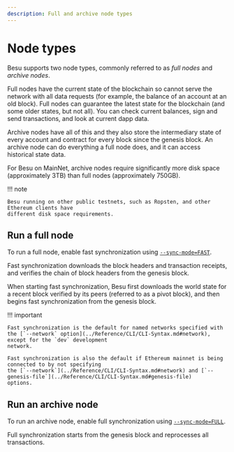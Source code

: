 ```yaml
---
description: Full and archive node types
---
```


# Node types

Besu supports two node types, commonly referred to as _full nodes_ and _archive nodes_.

Full nodes have the current state of the blockchain so cannot serve the network with all data
requests (for example, the balance of an account at an old block). Full nodes can guarantee the
latest state for the blockchain (and some older states, but not all). You can check current
balances, sign and send transactions, and look at current dapp data.

Archive nodes have all of this and they also store the intermediary state of every account and
contract for every block since the genesis block. An archive node can do everything a full node
does, and it can access historical state data.

For Besu on MainNet, archive nodes require significantly more disk space (approximately 3TB) than
full nodes (approximately 750GB).

!!! note

    Besu running on other public testnets, such as Ropsten, and other Ethereum clients have
    different disk space requirements.

## Run a full node

To run a full node, enable fast synchronization using
[`--sync-mode=FAST`](../Reference/CLI/CLI-Syntax.md#sync-mode).

Fast synchronization downloads the block headers and transaction receipts, and verifies the chain of
block headers from the genesis block.

When starting fast synchronization, Besu first downloads the world state for a recent block verified
by its peers (referred to as a pivot block), and then begins fast synchronization from the
genesis block.

!!! important

    Fast synchronization is the default for named networks specified with
    the [`--network` option](../Reference/CLI/CLI-Syntax.md#network), except for the `dev` development
    network.

    Fast synchronization is also the default if Ethereum mainnet is being connected to by not specifying
    the [`--network`](../Reference/CLI/CLI-Syntax.md#network) and [`--genesis-file`](../Reference/CLI/CLI-Syntax.md#genesis-file)
    options.

## Run an archive node

To run an archive node, enable full synchronization using
[`--sync-mode=FULL`](../Reference/CLI/CLI-Syntax.md#sync-mode).

Full synchronization starts from the genesis block and reprocesses all transactions.
